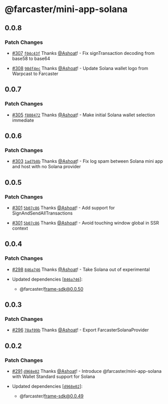 # @farcaster/mini-app-solana

## 0.0.8

### Patch Changes

- [#307](https://github.com/farcasterxyz/miniapps/pull/307) [`f04c43f`](https://github.com/farcasterxyz/miniapps/commit/f04c43f403ce04b09f2fc59e95eb756391f01311) Thanks [@Ashoat](https://github.com/Ashoat)! - Fix signTransaction decoding from base58 to base64

- [#308](https://github.com/farcasterxyz/miniapps/pull/308) [`98df4ec`](https://github.com/farcasterxyz/miniapps/commit/98df4ec82b8cb039b5b25a91dae7abc760185be9) Thanks [@Ashoat](https://github.com/Ashoat)! - Update Solana wallet logo from Warpcast to Farcaster

## 0.0.7

### Patch Changes

- [#305](https://github.com/farcasterxyz/miniapps/pull/305) [`f808472`](https://github.com/farcasterxyz/miniapps/commit/f808472de6453391cd70c35ead848a56268236b9) Thanks [@Ashoat](https://github.com/Ashoat)! - Make initial Solana wallet selection immediate

## 0.0.6

### Patch Changes

- [#303](https://github.com/farcasterxyz/miniapps/pull/303) [`1ad7b8b`](https://github.com/farcasterxyz/miniapps/commit/1ad7b8b1e3eb13c80ca8fbab6e12db05c3b72e42) Thanks [@Ashoat](https://github.com/Ashoat)! - Fix log spam between Solana mini app and host with no Solana provider

## 0.0.5

### Patch Changes

- [#301](https://github.com/farcasterxyz/miniapps/pull/301) [`5b07c86`](https://github.com/farcasterxyz/miniapps/commit/5b07c866e08be6ac92962daf066f6553008c6a1c) Thanks [@Ashoat](https://github.com/Ashoat)! - Add support for SignAndSendAllTransactions

- [#301](https://github.com/farcasterxyz/miniapps/pull/301) [`5b07c86`](https://github.com/farcasterxyz/miniapps/commit/5b07c866e08be6ac92962daf066f6553008c6a1c) Thanks [@Ashoat](https://github.com/Ashoat)! - Avoid touching window global in SSR context

## 0.0.4

### Patch Changes

- [#298](https://github.com/farcasterxyz/miniapps/pull/298) [`846a746`](https://github.com/farcasterxyz/miniapps/commit/846a746d1bdea527517dd503c4e2acda1b06c000) Thanks [@Ashoat](https://github.com/Ashoat)! - Take Solana out of experimental

- Updated dependencies [[`846a746`](https://github.com/farcasterxyz/miniapps/commit/846a746d1bdea527517dd503c4e2acda1b06c000)]:
  - @farcaster/frame-sdk@0.0.50

## 0.0.3

### Patch Changes

- [#296](https://github.com/farcasterxyz/miniapps/pull/296) [`78af09b`](https://github.com/farcasterxyz/miniapps/commit/78af09bf542ce18cd904b99e45228447f9a44e2e) Thanks [@Ashoat](https://github.com/Ashoat)! - Export FarcasterSolanaProvider

## 0.0.2

### Patch Changes

- [#291](https://github.com/farcasterxyz/miniapps/pull/291) [`d968e02`](https://github.com/farcasterxyz/miniapps/commit/d968e02fea0a1d352cadd253d00d85cc4f6ca328) Thanks [@Ashoat](https://github.com/Ashoat)! - Introduce @farcaster/mini-app-solana with Wallet Standard support for Solana

- Updated dependencies [[`d968e02`](https://github.com/farcasterxyz/miniapps/commit/d968e02fea0a1d352cadd253d00d85cc4f6ca328)]:
  - @farcaster/frame-sdk@0.0.49
